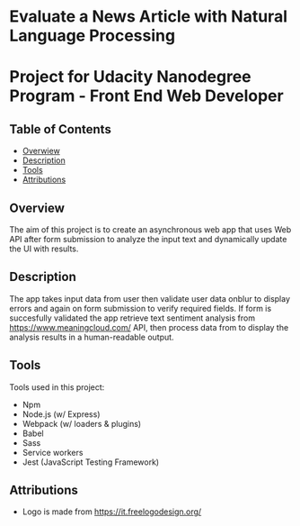 # Evaluate a News Article with Natural Language Processing
# Project for Udacity Nanodegree Program - Front End Web Developer

## Table of Contents

* [Overwiew](#overview)
* [Description](#description)
* [Tools](#tools)
* [Attributions](#attributions)


## Overview
The aim of this project is to create an asynchronous web app that uses Web API after form submission to analyze the input text and dynamically update the UI with results. 


## Description
The app takes input data from user then validate user data onblur to display errors and again on form submission to verify required fields. If form is succesfully validated the app retrieve text sentiment analysis from https://www.meaningcloud.com/ API, then process data from to display the analysis results in a human-readable output.

## Tools
Tools used in this project:
- Npm
- Node.js (w/ Express)
- Webpack (w/ loaders & plugins)
- Babel
- Sass
- Service workers
- Jest (JavaScript Testing Framework)


## Attributions
- Logo is made from https://it.freelogodesign.org/
